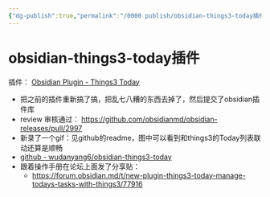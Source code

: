 ```yaml
---
{"dg-publish":true,"permalink":"/0000 publish/obsidian-things3-today插件/","noteIcon":"2","created":"2024-01-29T14:23:53+08:00","updated":"2025-01-22T23:54:04+08:00"}
---
```



# obsidian-things3-today插件

插件： [Obsidian Plugin - Things3 Today](https://obsidian.md/plugins?id=things3-today)

- 把之前的插件重新搞了搞，把乱七八糟的东西去掉了，然后提交了obsidian插件库
- review 审核通过： https://github.com/obsidianmd/obsidian-releases/pull/2997
- 新录了一个gif：见github的readme，图中可以看到和things3的Today列表联动还算是顺畅
- [github - wudanyang6/obsidian-things3-today](https://github.com/wudanyang6/obsidian-things3-today?tab=readme-ov-file)
- 跟着操作手册在论坛上面发了分享贴： 
	- https://forum.obsidian.md/t/new-plugin-things3-today-manage-todays-tasks-with-things3/77916
